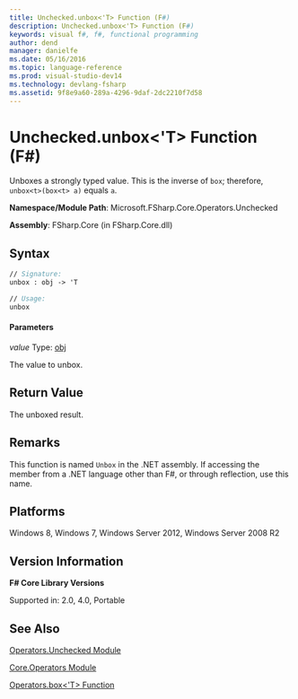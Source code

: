 ```yaml
---
title: Unchecked.unbox<'T> Function (F#)
description: Unchecked.unbox<'T> Function (F#)
keywords: visual f#, f#, functional programming
author: dend
manager: danielfe
ms.date: 05/16/2016
ms.topic: language-reference
ms.prod: visual-studio-dev14
ms.technology: devlang-fsharp
ms.assetid: 9f8e9a60-289a-4296-9daf-2dc2210f7d58 
---
```


# Unchecked.unbox<'T> Function (F#)

Unboxes a strongly typed value. This is the inverse of `box`; therefore, `unbox<t>(box<t> a)` equals `a`.

**Namespace/Module Path**: Microsoft.FSharp.Core.Operators.Unchecked

**Assembly**: FSharp.Core (in FSharp.Core.dll)


## Syntax

```fsharp
// Signature:
unbox : obj -> 'T

// Usage:
unbox
```

#### Parameters
*value*
Type: [obj](https://msdn.microsoft.com/library/dcf2430f-702b-40e5-a0a1-97518bf137f7)


The value to unbox.


## Return Value
The unboxed result.


## Remarks
This function is named `Unbox` in the .NET assembly. If accessing the member from a .NET language other than F#, or through reflection, use this name.


## Platforms
Windows 8, Windows 7, Windows Server 2012, Windows Server 2008 R2


## Version Information
**F# Core Library Versions**

Supported in: 2.0, 4.0, Portable

## See Also
[Operators.Unchecked Module](Operators.Unchecked-Module-%5BFSharp%5D.md)

[Core.Operators Module](Core.Operators-Module-%5BFSharp%5D.md)

[Operators.box&#60;'T&#62; Function](Operators.box%5B%27T%5D-Function-%5BFSharp%5D.md)